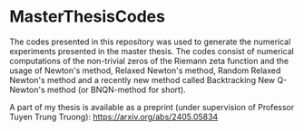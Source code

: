 # MasterThesisCodes
The codes presented in this repository was used to generate the numerical experiments presented in the master thesis. The codes consist of numerical computations of the non-trivial zeros of the Riemann zeta function and the usage of Newton's method, Relaxed Newton's method, Random Relaxed Newton's method and a recently new method called Backtracking New Q-Newton's method (or BNQN-method for short).

A part of my thesis is available as a preprint (under supervision of Professor Tuyen Trung Truong): https://arxiv.org/abs/2405.05834
